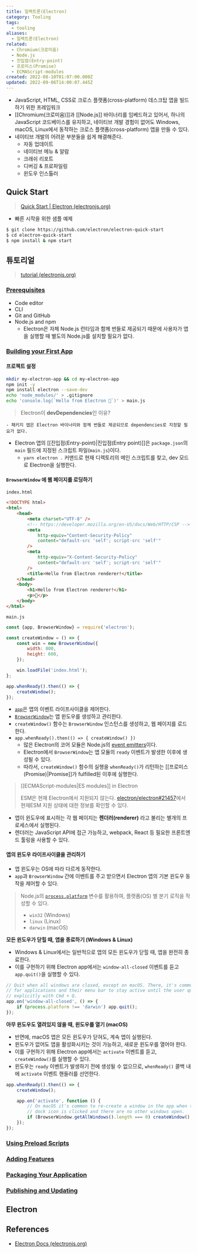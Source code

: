 ```yaml
---
title: 일렉트론(Electron)
category: Tooling
tags:
  - tooling
aliases:
  - 일렉트론(Electron)
related:
  - Chromium(크로미움)
  - Node.js
  - 진입점(Entry-point)
  - 프로미스(Promise)
  - ECMAScript-modules
created: 2022-08-10T01:07:00.000Z
updated: 2022-09-06T14:00:07.445Z
---
```


<Metadata />

- JavaScript, HTML, CSS로 크로스 플랫폼(cross-platform) 데스크탑 앱을 빌드하기 위한 프레임워크
- [[Chromium(크로미움)]]과 [[Node.js]] 바이너리를 임베드하고 있어서, 하나의 JavaScript 코드베이스를 유지하고, 네이티브 개발 경험이 없어도 Windows, macOS, Linux에서 동작하는 크로스 플랫폼(cross-platform) 앱을 만들 수 있다.
- 네이티브 개발의 어려운 부분들을 쉽게 해결해준다.
  - 자동 업데이트
  - 네이티브 메뉴 & 알람
  - 크래쉬 리포트
  - 디버깅 & 프로파일링
  - 윈도우 인스톨러

## Quick Start

> [Quick Start | Electron (electronjs.org)](https://www.electronjs.org/docs/latest/tutorial/quick-start)

- 빠른 시작을 위한 샘플 예제

```sh
$ git clone https://github.com/electron/electron-quick-start
$ cd electron-quick-start
$ npm install & npm start
```

## 튜토리얼

> [tutorial (electronjs.org)](https://www.electronjs.org/docs/latest/tutorial/tutorial-prerequisites)

### [Prerequisites](https://www.electronjs.org/docs/latest/tutorial/tutorial-prerequisites)

- Code editor
- CLI
- Git and GitHub
- Node.js and npm
  - Electron은 자체 Node.js 런타임과 함께 번들로 제공되기 때문에 사용자가 앱을 실행할 때 별도의 Node.js를 설치할 필요가 없다.

### [Building your First App](https://www.electronjs.org/docs/latest/tutorial/tutorial-first-app)

#### 프로젝트 설정

```sh
mkdir my-electron-app && cd my-electron-app
npm init -y
npm install electron --save-dev
echo 'node_modules/' > .gitignore
echo 'console.log(`Hello from Electron 👋`)' > main.js
```

> Electron이 **devDependencies**인 이유?

    - 패키지 앱은 Electron 바이너리와 함께 번들로 제공되므로 dependencies로 지정할 필요가 없다.

- Electron 앱의 [[진입점(Entry-point)|진입점(Entry point)]]은 `package.json`의 `main` 필드에 지정된 스크립트 파일(`main.js`)이다.
  - `yarn electron .` 커맨드로 현재 디렉토리의 메인 스크립트를 찾고, dev 모드로 Electron을 실행한다.

#### `BrowserWindow` 에 웹 페이지를 로딩하기

`index.html`

```html
<!DOCTYPE html>
<html>
	<head>
		<meta charset="UTF-8" />
		<!-- https://developer.mozilla.org/en-US/docs/Web/HTTP/CSP -->
		<meta
			http-equiv="Content-Security-Policy"
			content="default-src 'self'; script-src 'self'"
		/>
		<meta
			http-equiv="X-Content-Security-Policy"
			content="default-src 'self'; script-src 'self'"
		/>
		<title>Hello from Electron renderer!</title>
	</head>
	<body>
		<h1>Hello from Electron renderer!</h1>
		<p>👋</p>
	</body>
</html>
```

`main.js`

```js
const {app, BrowserWindow} = require('electron');

const createWindow = () => {
	const win = new BrowserWindow({
		width: 800,
		height: 600,
	});

	win.loadFile('index.html');
};

app.whenReady().then(() => {
	createWindow();
});
```

- [`app`](https://www.electronjs.org/docs/latest/api/app)은 앱의 이벤트 라이프사이클을 제어한다.
- [`BrowserWindow`](https://www.electronjs.org/docs/latest/api/browser-window)는 앱 윈도우를 생성하고 관리한다.
- `createWindow()` 함수는 `BrowserWindow` 인스턴스를 생성하고, 웹 페이지를 로드한다.
- `app.whenReady().then(() => { createWindow() })`
  - 많은 Electron의 코어 모듈은 Node.js의 [event emitters](https://nodejs.org/api/events.html#events)이다.
  - Electron에서 `BrowserWindow`는 앱 모듈의 `ready` 이벤트가 발생한 이후에 생성될 수 있다.
  - 따라서, `createWindow()` 함수의 실행을 `whenReady()`가 리턴하는 [[프로미스(Promise)|Promise]]가 fulfilled된 이후에 실행한다.

> [[ECMAScript-modules|ES modules]] in Electron
>
> ESM은 현재 Electron에서 지원되지 않는다. [electron/electron#21457](https://github.com/electron/electron/issues/21457)에서 현재ESM 지원 상태에 대한 정보를 확인할 수 있다.

- 앱이 윈도우에 표시하는 각 웹 페이지는 **렌더러(renderer)** 라고 불리는 별개의 프로세스에서 실행된다.
- 렌더러는 JavaScript API에 접근 가능하고, webpack, React 등 필요한 프론트엔드 툴링을 사용할 수 있다.

#### 앱의 윈도우 라이프사이클을 관리하기

- 앱 윈도우는 OS에 따라 다르게 동작한다.
- `app`과 `BrowserWindow` 간에 이벤트를 주고 받으면서 Electron 앱의 기본 윈도우 동작을 제어할 수 있다.

> Node.js의 [`process.platform`](https://nodejs.org/api/process.html#process_process_platform) 변수를 활용하여, 플랫폼(OS) 별 분기 로직을 작성할 수 있다.
>
> - `win32` (Windows)
> - `linux` (Linux)
> - `darwin` (macOS)

**모든 윈도우가 닫힐 때, 앱을 종료하기 (Windows & Linux)**

- Windows & Linux에서는 일반적으로 앱의 모든 윈도우가 닫힐 때, 앱을 완전히 종료한다.
- 이를 구현하기 위해 Electron app에서는 `window-all-closed` 이벤트를 듣고 `app.quit()`을 실행할 수 있다.

```js
// Quit when all windows are closed, except on macOS. There, it's common
// for applications and their menu bar to stay active until the user quits
// explicitly with Cmd + Q.
app.on('window-all-closed', () => {
	if (process.platform !== 'darwin') app.quit();
});
```

**아무 윈도우도 열려있지 않을 때, 윈도우를 열기 (macOS)**

- 반면에, macOS 앱은 모든 윈도우가 닫혀도, 계속 앱이 실행된다.
- 윈도우가 없어도 앱을 활성화시키는 것이 가능하고, 새로운 윈도우를 열어야 한다.
- 이를 구현하기 위해 Electron app에서는 `activate` 이벤트를 듣고, `createWindow()`를 실행할 수 있다.
- 윈도우는 `ready` 이벤트가 발생하기 전에 생성될 수 없으므로, `whenReady()` 콜백 내에 `activate` 이벤트 핸들러를 선언한다.

```js
app.whenReady().then(() => {
	createWindow();

	app.on('activate', function () {
		// On macOS it's common to re-create a window in the app when the
		// dock icon is clicked and there are no other windows open.
		if (BrowserWindow.getAllWindows().length === 0) createWindow();
	});
});
```

### [Using Preload Scripts](https://www.electronjs.org/docs/latest/tutorial/tutorial-preload)

### [Adding Features](https://www.electronjs.org/docs/latest/tutorial/tutorial-adding-features)

### [Packaging Your Application](https://www.electronjs.org/docs/latest/tutorial/tutorial-packaging)

### [Publishing and Updating](https://www.electronjs.org/docs/latest/tutorial/tutorial-publishing-updating)

## Electron

## References

- [Electron Docs (electronjs.org)](https://www.electronjs.org/docs/latest)

